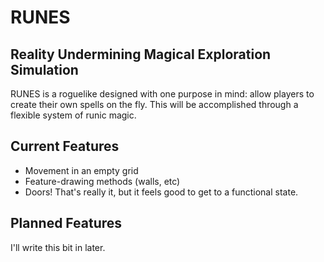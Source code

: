 RUNES
=====
Reality Undermining Magical Exploration Simulation
--------------------------------------------------

RUNES is a roguelike designed with one purpose in mind: allow players to create their own spells on the fly. This will be accomplished through a flexible system of runic magic.

Current Features
----------------
* Movement in an empty grid
* Feature-drawing methods (walls, etc)
* Doors!
That's really it, but it feels good to get to a functional state.

Planned Features
----------------
I'll write this bit in later.

